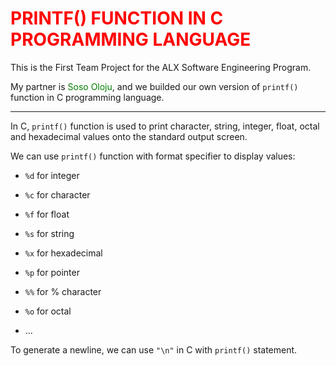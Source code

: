 # <span style="color: red">PRINTF() FUNCTION IN C PROGRAMMING LANGUAGE</span>

This is the First Team Project for the ALX Software Engineering Program.

My partner is <span style="color: green">Soso Oloju</span>, and we builded our own version of `printf()` function in C programming language.

---

In C, `printf()` function is used to print character, string, integer, float, octal and hexadecimal values onto the standard output screen.

We can use `printf()` function with format specifier to display values:

- `%d` for integer

- `%c` for character

- `%f` for float

- `%s` for string

- `%x` for hexadecimal

- `%p` for pointer

- `%%` for % character

- `%o` for octal

- ...

To generate a newline, we can use `"\n"` in C with `printf()` statement.
